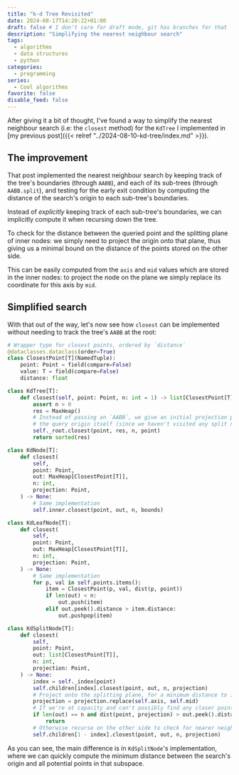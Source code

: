 ```yaml
---
title: "k-d Tree Revisited"
date: 2024-08-17T14:20:22+01:00
draft: false # I don't care for draft mode, git has branches for that
description: "Simplifying the nearest neighbour search"
tags:
  - algorithms
  - data structures
  - python
categories:
  - programming
series:
  - Cool algorithms
favorite: false
disable_feed: false
---
```


After giving it a bit of thought, I've found a way to simplify the nearest
neighbour search (i.e: the `closest` method) for the `KdTree` I implemented in
[my previous post]({{< relref "../2024-08-10-kd-tree/index.md" >}}).

<!--more-->

## The improvement

That post implemented the nearest neighbour search by keeping track of the
tree's boundaries (through `AABB`), and each of its sub-trees (through
`AABB.split`), and testing for the early exit condition by computing the
distance of the search's origin to each sub-tree's boundaries.

Instead of _explicitly_ keeping track of each sub-tree's boundaries, we can
implicitly compute it when recursing down the tree.

To check for the distance between the queried point and the splitting plane of
inner nodes: we simply need to project the origin onto that plane, thus giving
us a minimal bound on the distance of the points stored on the other side.

This can be easily computed from the `axis` and `mid` values which are stored in
the inner nodes: to project the node on the plane we simply replace its
coordinate for this axis by `mid`.

## Simplified search

With that out of the way, let's now see how `closest` can be implemented without
needing to track the tree's `AABB` at the root:

```python
# Wrapper type for closest points, ordered by `distance`
@dataclasses.dataclass(order=True)
class ClosestPoint[T](NamedTuple):
    point: Point = field(compare=False)
    value: T = field(compare=False)
    distance: float

class KdTree[T]:
    def closest(self, point: Point, n: int = 1) -> list[ClosestPoint[T]]:
        assert n > 0
        res = MaxHeap()
        # Instead of passing an `AABB`, we give an initial projection point,
        # the query origin itself (since we haven't visited any split node yet)
        self._root.closest(point, res, n, point)
        return sorted(res)

class KdNode[T]:
    def closest(
        self,
        point: Point,
        out: MaxHeap[ClosestPoint[T]],
        n: int,
        projection: Point,
    ) -> None:
        # Same implementation
        self.inner.closest(point, out, n, bounds)

class KdLeafNode[T]:
    def closest(
        self,
        point: Point,
        out: MaxHeap[ClosestPoint[T]],
        n: int,
        projection: Point,
    ) -> None:
        # Same implementation
        for p, val in self.points.items():
            item = ClosestPoint(p, val, dist(p, point))
            if len(out) < n:
                out.push(item)
            elif out.peek().distance > item.distance:
                out.pushpop(item)

class KdSplitNode[T]:
    def closest(
        self,
        point: Point,
        out: list[ClosestPoint[T]],
        n: int,
        projection: Point,
    ) -> None:
        index = self._index(point)
        self.children[index].closest(point, out, n, projection)
        # Project onto the splitting plane, for a minimum distance to its points
        projection = projection.replace(self.axis, self.mid)
        # If we're at capacity and can't possibly find any closer points, exit
        if len(out) == n and dist(point, projection) > out.peek().distance:
            return
        # Otherwise recurse on the other side to check for nearer neighbours
        self.children[1 - index].closest(point, out, n, projection)
```

As you can see, the main difference is in `KdSplitNode`'s implementation, where
we can quickly compute the minimum distance between the search's origin and all
potential points in that subspace.

